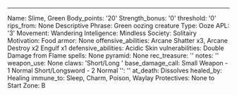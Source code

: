 ---
Name: Slime, Green
Body_points: '20'
Strength_bonus: '0'
threshold: '0'
rips_from: None
Descriptive Phrase: Green oozing creature
Type: Ooze
APL: '3'
Movement: Wandering
Inteligence: Mindless
Society: Solitairy
Motivation: Food
armor: None
offensive_abilities: Arcane Shatter x3, Arcane Destroy x2 Engulf x1
defensive_abilities: Acidic Skin
vulnerabilities: Double Damage from Flame
spells: None
pyramid: None
rec_treasure: ''
notes: ''
weapon_use: None
claws: 'Short/Long '
base_damage_call: Small Weapon - 1 Normal Short/Longsword - 2 Normal
'': ''
at_death: Dissolves
healed_by: Healing
immune_to: Sleep, Charm, Poison, Waylay
Protectives: None to Start
Zone: B